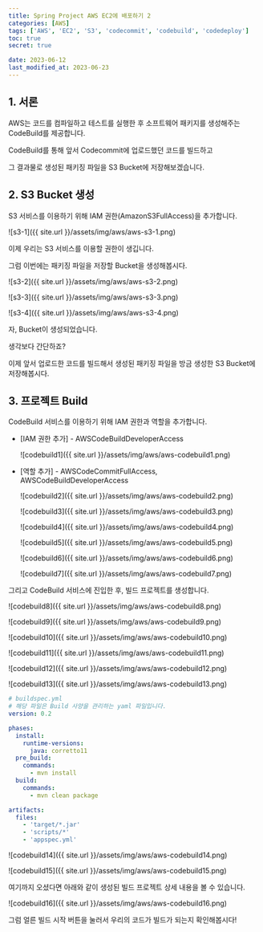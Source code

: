 ```yaml
---
title: Spring Project AWS EC2에 배포하기 2
categories: [AWS]
tags: ['AWS', 'EC2', 'S3', 'codecommit', 'codebuild', 'codedeploy']
toc: true
secret: true

date: 2023-06-12
last_modified_at: 2023-06-23
---
```


## 1. 서론

AWS는 코드를 컴파일하고 테스트를 실행한 후 소프트웨어 패키지를 생성해주는 CodeBuild를 제공합니다.

CodeBuild를 통해 앞서 Codecommit에 업로드했던 코드를 빌드하고 

그 결과물로 생성된 패키징 파일을 S3 Bucket에 저장해보겠습니다.

## 2. S3 Bucket 생성

S3 서비스를 이용하기 위해 IAM 권한(AmazonS3FullAccess)을 추가합니다.

   ![s3-1]({{ site.url }}/assets/img/aws/aws-s3-1.png)

이제 우리는 S3 서비스를 이용할 권한이 생깁니다.

그럼 이번에는 패키징 파일을 저장할 Bucket을 생성해봅시다.

![s3-2]({{ site.url }}/assets/img/aws/aws-s3-2.png)

![s3-3]({{ site.url }}/assets/img/aws/aws-s3-3.png)

![s3-4]({{ site.url }}/assets/img/aws/aws-s3-4.png)

자, Bucket이 생성되었습니다.

생각보다 간단하죠?

이제 앞서 업로드한 코드를 빌드해서 생성된 패키징 파일을 방금 생성한 S3 Bucket에 저장해봅시다.

## 3. 프로젝트 Build

CodeBuild 서비스를 이용하기 위해 IAM 권한과 역할을 추가합니다.

* [IAM 권한 추가] - AWSCodeBuildDeveloperAccess

   ![codebuild1]({{ site.url }}/assets/img/aws/aws-codebuild1.png)

* [역할 추가] - AWSCodeCommitFullAccess, AWSCodeBuildDeveloperAccess

   ![codebuild2]({{ site.url }}/assets/img/aws/aws-codebuild2.png)

   ![codebuild3]({{ site.url }}/assets/img/aws/aws-codebuild3.png)

   ![codebuild4]({{ site.url }}/assets/img/aws/aws-codebuild4.png)

   ![codebuild5]({{ site.url }}/assets/img/aws/aws-codebuild5.png)

   ![codebuild6]({{ site.url }}/assets/img/aws/aws-codebuild6.png)

   ![codebuild7]({{ site.url }}/assets/img/aws/aws-codebuild7.png)

그리고 CodeBuild 서비스에 진입한 후, 빌드 프로젝트를 생성합니다.

![codebuild8]({{ site.url }}/assets/img/aws/aws-codebuild8.png)

![codebuild9]({{ site.url }}/assets/img/aws/aws-codebuild9.png)

![codebuild10]({{ site.url }}/assets/img/aws/aws-codebuild10.png)

![codebuild11]({{ site.url }}/assets/img/aws/aws-codebuild11.png)

![codebuild12]({{ site.url }}/assets/img/aws/aws-codebuild12.png)

![codebuild13]({{ site.url }}/assets/img/aws/aws-codebuild13.png)

```yaml
# buildspec.yml
# 해당 파일은 Build 사양을 관리하는 yaml 파일입니다.
version: 0.2

phases:
  install:
    runtime-versions:
      java: corretto11
  pre_build:
    commands:
      - mvn install
  build:
    commands:
      - mvn clean package

artifacts:
  files:
    - 'target/*.jar'
    - 'scripts/*'
    - 'appspec.yml'
```

![codebuild14]({{ site.url }}/assets/img/aws/aws-codebuild14.png)

![codebuild15]({{ site.url }}/assets/img/aws/aws-codebuild15.png)

여기까지 오셨다면 아래와 같이 생성된 빌드 프로젝트 상세 내용을 볼 수 있습니다.

![codebuild16]({{ site.url }}/assets/img/aws/aws-codebuild16.png)

그럼 얼른 빌드 시작 버튼을 눌러서 우리의 코드가 빌드가 되는지 확인해봅시다!

